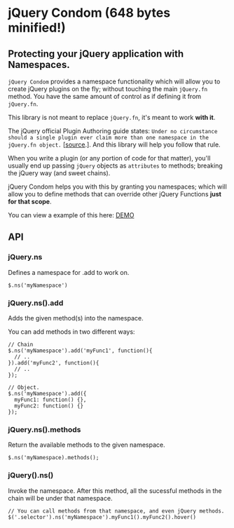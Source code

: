 # jQuery Condom (648 bytes minified!)
## Protecting your jQuery application with Namespaces.

`jQuery Condom` provides a namespace functionality which will allow you to create jQuery plugins on the fly; without touching the main `jQuery.fn` method. You have the same amount of control as if defining it from `jQuery.fn`.

This library is not meant to replace `jQuery.fn`, it's meant to work **with it**. 

The jQuery official Plugin Authoring guide states: `Under no circumstance should a single plugin ever claim more than one namespace in the jQuery.fn object.` [[source](http://docs.jquery.com/Plugins/Authoring#Plugin_Methods).]. And this library will help you follow that rule.

When you write a plugin (or any portion of code for that matter), you'll usually end up passing `jQuery` objects as `attributes` to methods; breaking the jQuery way (and sweet chains).

jQuery Condom helps you with this by granting you namespaces; which will allow you to define methods that can override other jQuery Functions **just for that scope**.

You can view a example of this here: [DEMO](http://jsfiddle.net/kuroir/PDNb9/9/)

## API

### jQuery.ns
Defines a namespace for .add to work on.

    $.ns('myNamespace')

### jQuery.ns().add
Adds the given method(s) into the namespace.

You can add methods in two different ways:

    // Chain
    $.ns('myNamespace').add('myFunc1', function(){
      // ..
    }).add('myFunc2', function(){
      // ..
    });
    
    // Object.
    $.ns('myNamespace').add({
      myFunc1: function() {},
      myFunc2: function() {}
    });

### jQuery.ns().methods
Return the available methods to the given namespace.

    $.ns('myNamespace).methods();
    
### jQuery().ns()
Invoke the namespace. After this method, all the sucessful methods in the chain will be under that namespace.

    // You can call methods from that namespace, and even jQuery methods.
    $('.selector').ns('myNamespace').myFunc1().myFunc2().hover()
